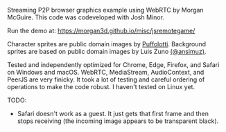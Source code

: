 Streaming P2P browser graphics example using WebRTC by Morgan
McGuire. This code was codeveloped with Josh Minor.

Run the demo at: https://morgan3d.github.io/misc/jsremotegame/

Character sprites are public domain images by [Puffolotti](https://opengameart.org/users/puffolotti).
Background sprites are based on public domain images by Luis Zuno [(@ansimuz)](https://opengameart.org/content/industrial-parallax-background).

Tested and independently optimized for Chrome, Edge, Firefox, and Safari on Windows and macOS.
WebRTC, MediaStream, AudioContext, and PeerJS are very finicky. It took a lot of testing and
careful ordering of operations to make the code robust.
I haven't tested on Linux yet.

TODO:

- Safari doesn't work as a guest. It just gets that first frame and
  then stops receiving (the incoming image appears to be transparent
  black).
